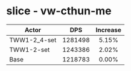 # slice - vw-cthun-me
| Actor | DPS | Increase |
|---|:---:|:---:|
|TWW1-2_4-set|1281498|5.15%|
|TWW1-2-set|1243386|2.02%|
|Base|1218783|0.00%|
